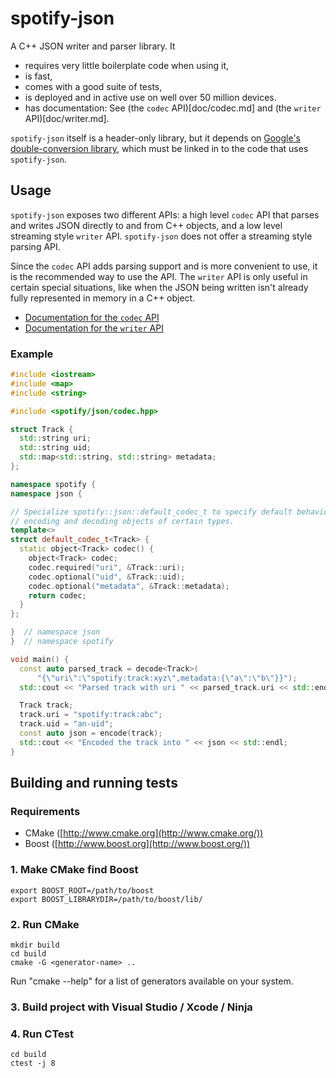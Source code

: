 spotify-json
============

A C++ JSON writer and parser library. It

* requires very little boilerplate code when using it,
* is fast,
* comes with a good suite of tests,
* is deployed and in active use on well over 50 million devices.
* has documentation: See (the `codec` API)[doc/codec.md] and
  (the `writer` API)[doc/writer.md].

`spotify-json` itself is a header-only library, but it depends on
[Google's double-conversion library](https://github.com/google/double-conversion),
which must be linked in to the code that uses `spotify-json`.

Usage
-----

`spotify-json` exposes two different APIs: a high level `codec` API that parses
and writes JSON directly to and from C++ objects, and a low level streaming
style `writer` API. `spotify-json` does not offer a streaming style parsing API.

Since the `codec` API adds parsing support and is more convenient to use, it is
the recommended way to use the API. The `writer` API is only useful in certain
special situations, like when the JSON being written isn't already fully
represented in memory in a C++ object.

* [Documentation for the `codec` API](doc/codec.md)
* [Documentation for the `writer` API](doc/writer.md)

### Example

```cpp
#include <iostream>
#include <map>
#include <string>

#include <spotify/json/codec.hpp>

struct Track {
  std::string uri;
  std::string uid;
  std::map<std::string, std::string> metadata;
};

namespace spotify {
namespace json {

// Specialize spotify::json::default_codec_t to specify default behavior when
// encoding and decoding objects of certain types.
template<>
struct default_codec_t<Track> {
  static object<Track> codec() {
    object<Track> codec;
    codec.required("uri", &Track::uri);
    codec.optional("uid", &Track::uid);
    codec.optional("metadata", &Track::metadata);
    return codec;
  }
};

}  // namespace json
}  // namespace spotify

void main() {
  const auto parsed_track = decode<Track>(
      "{\"uri\":\"spotify:track:xyz\",metadata:{\"a\":\"b\"}}");
  std::cout << "Parsed track with uri " << parsed_track.uri << std::endl;

  Track track;
  track.uri = "spotify:track:abc";
  track.uid = "an-uid";
  const auto json = encode(track);
  std::cout << "Encoded the track into " << json << std::endl;
}
```

Building and running tests
--------------------------
### Requirements
  * CMake ([http://www.cmake.org](http://www.cmake.org/))
  * Boost ([http://www.boost.org](http://www.boost.org/))

### 1. Make CMake find Boost
    export BOOST_ROOT=/path/to/boost
    export BOOST_LIBRARYDIR=/path/to/boost/lib/

### 2. Run CMake
    mkdir build
    cd build
    cmake -G <generator-name> ..

Run "cmake --help" for a list of generators available on your system.

### 3. Build project with Visual Studio / Xcode / Ninja

### 4. Run CTest
    cd build
    ctest -j 8

